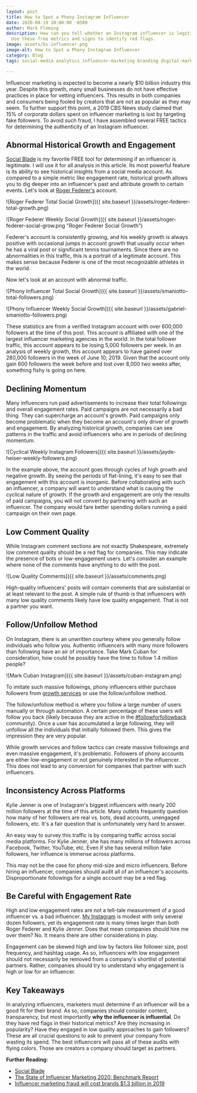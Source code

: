 ```yaml
---
layout: post
title: How to Spot a Phony Instagram Influencer
date: 2020-08-19 10:00:00 -0500
author: Mark Fleming
description: How can you tell whether an Instagram influencer is legitimate or fake?
  Use these free metrics and signs to identify red flags.
image: assets/bs-influencer.png
image-alt: How to Spot a Phony Instagram Influencer
category: Blog
tags: social-media analytics influencer-marketing branding digital-marketing

---
```

Influencer marketing is expected to become a nearly $10 billion industry this year. Despite this growth, many small businesses do not have effective practices in place for vetting influencers. This results in both companies and consumers being fooled by creators that are not as popular as they may seem. To further support this point, a 2019 CBS News study claimed that 15% of corporate dollars spent on influencer marketing is lost by targeting fake followers. To avoid such fraud, I have assembled several FREE tactics for determining the authenticity of an Instagram influencer.

## Abnormal Historical Growth and Engagement

[Social Blade](https://socialblade.com/ "Social Blade") is my favorite FREE tool for determining if an influencer is legitimate. I will use it for all analysis in this article. Its most powerful feature is its ability to see historical insights from a social media account. As compared to a simple metric like engagement rate, historical growth allows you to dig deeper into an influencer's past and attribute growth to certain events. Let's look at [Roger Federer's](http://instagram.com/rogerfederer "Roger Federer Instagram") account.

![Roger Federer Total Social Growth]({{ site.baseurl }}/assets/roger-federer-total-growth.png)

![Roger Federer Weekly Social Growth]({{ site.baseurl }}/assets/roger-federer-social-grow.png "Roger Federer Social Growth")

Federer's account is consistently growing, and his weekly growth is always positive with occasional jumps in account growth that usually occur when he has a viral post or significant tennis tournaments. Since there are no abnormalities in this traffic, this is a portrait of a legitimate account. This makes sense because Federer is one of the most recognizable athletes in the world.

Now let's look at an account with abnormal traffic.

![Phony Influencer Total Social Growth]({{ site.baseurl }}/assets/smaniotto-total-followers.png)

![Phony Influencer Weekly Social Growth]({{ site.baseurl }}/assets/gabriel-smaniotto-followers.png)

These statistics are from a verified Instagram account with over 600,000 followers at the time of this post. This account is affiliated with one of the largest influencer marketing agencies in the world. In the total follower traffic, this account appears to be losing 5,000 followers per week. In an analysis of weekly growth, this account appears to have gained over 280,000 followers in the week of June 10, 2019. Given that the account only gain 600 followers the week before and lost over 8,000 two weeks after, something fishy is going on here.

## Declining Momentum

Many influencers run paid advertisements to increase their total followings and overall engagement rates. Paid campaigns are not necessarily a bad thing. They can supercharge an account's growth. Paid campaigns only become problematic when they become an account's only driver of growth and engagement. By analyzing historical growth, companies can see patterns in the traffic and avoid influencers who are in periods of declining momentum.

![Cyclical Weekly Instagram Followers]({{ site.baseurl }}/assets/jayde-heiser-weekly-followers.png)

In the example above, the account goes through cycles of high growth and negative growth. By seeing the periods of flat-lining, it's easy to see that engagement with this account is inorganic. Before collaborating with such an influencer, a company will want to understand what is causing the cyclical nature of growth. If the growth and engagement are only the results of paid campaigns, you will not convert by partnering with such an influencer. The company would fare better spending dollars running a paid campaign on their own page.

## Low Comment Quality

While Instagram comment sections are not exactly Shakespeare, extremely low comment quality should be a red flag for companies. This may indicate the presence of bots or low-engagement users. Let's consider an example where none of the comments have anything to do with the post.

![Low Quality Comments]({{ site.baseurl }}/assets/comments.png)

High-quality influencers' posts will contain comments that are substantial or at least relevant to the post. A simple rule of thumb is that influencers with many low quality comments likely have low quality engagement. That is not a partner you want.

## Follow/Unfollow Method

On Instagram, there is an unwritten courtesy where you generally follow individuals who follow you. Authentic influencers with many more followers than following have an air of importance. Take Mark Cuban for consideration, how could he possibly have the time to follow 1.4 million people?

![Mark Cuban Instagram]({{ site.baseurl }}/assets/cuban-instagram.png)

To imitate such massive followings, phony influencers either purchase followers from [growth services](https://www.influencive.com/instagram-growth-service "Instagram Growth Services") or use the follow/unfollow method.

The follow/unfollow method is where you follow a large number of users manually or through automation. A certain percentage of these users will follow you back (likely because they are active in the [#followforfollowback](https://www.instagram.com/explore/tags/followforfollowback/ "#followforfollowback") community). Once a user has accumulated a large following, they will unfollow all the individuals that initially followed them. This gives the impression they are very popular.

While growth services and follow tactics can create massive followings and even massive engagement, it's problematic. Followers of phony accounts are either low-engagement or not genuinely interested in the influencer. This does not lead to any conversion for companies that partner with such influencers.

## Inconsistency Across Platforms

Kylie Jenner is one of Instagram's biggest influencers with nearly 200 million followers at the time of this article. Many outlets frequently question how many of her followers are real vs. bots, dead accounts, unengaged followers, etc. It's a fair question that is unfortunately very hard to answer.

An easy way to survey this traffic is by comparing traffic across social media platforms. For Kylie Jenner, she has many millions of followers across Facebook, Twitter, YouTube, etc. Even if she has several million fake followers, her influence is immense across platforms.

This may not be the case for phony mid-size and micro influencers. Before hiring an influencer, companies should audit all of an influencer's accounts. Disproportionate followings for a single account may be a red flag.

## Be Careful with Engagement Rate

High and low engagement rates are not a tell-tale measurement of a good influencer vs. a bad influencer. [My Instagram](https://www.instagram.com/markdfleming/ "Mark Fleming Instagram") is modest with only several dozen followers, yet its engagement rate is many times larger than both Roger Federer and Kylie Jenner. Does that mean companies should hire me over them? No. It means there are other considerations in play.

Engagement can be skewed high and low by factors like follower size, post frequency, and hashtag usage. As so, influencers with low engagement should not necessarily be removed from a company's shortlist of potential partners. Rather, companies should try to understand why engagement is high or low for an influencer.

## Key Takeaways

In analyzing influencers, marketers must determine if an influencer will be a good fit for their brand. As so, companies should consider content, transparency, but most importantly **why the influencer is influential**. Do they have red flags in their historical metrics? Are they increasing in popularity? Have they engaged in low quality approaches to gain followers? These are all crucial questions to ask to prevent your company from wasting its spend. The best influencers will pass all of these audits with flying colors. Those are creators a company should target as partners.

**Further Reading:**

* [Social Blade](https://socialblade.com/ "Social Blade")
* [The State of Influencer Marketing 2020: Benchmark Report](https://influencermarketinghub.com/influencer-marketing-benchmark-report-2020/ "The State of Influencer Marketing 2020: Benchmark Report")
* [Influencer marketing fraud will cost brands $1.3 billion in 2019](https://www.cbsnews.com/news/influencer-marketing-fraud-costs-companies-1-3-billion/)